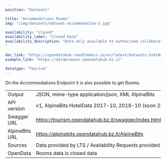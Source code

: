 ```yaml
---
position: "Datasets"

title: "Accommodations Rooms"
img: "/img/datasets/dataset-accommodation-2.jpg"

availability: "closed"
availability_label: "Closed Data"
availability_description: "Data only available to authorized collaborators (contact help@opendatahub.com if you are interested in this data)
"

doc_link: "https://opendatahub.readthedocs.io/en/latest/datasets.html#accommodation-dataset"
example_link: "https://databrowser.opendatahub.bz.it"

datatype: "Tourism"
---
```


On the Accommodations Endpoint it is also possible to get Rooms.


|                |                                                                                           |
| :------------- | ----------------------------------------------------------------------------------------- |
| Output         | JSON, mime-type application/json, XML AlpineBits                                          |
| API version    | v1, AlpineBits HotelData 2017-10, 2018-10 (soon 2020-10)                                  |
| Swagger URL    | https://tourism.opendatahub.bz.it/swagger/index.html#/Accommodation/AccommodationRoomList |
| AlpineBits URL | https://alpinebits.opendatahub.bz.it/AlpineBits                                           |
| Sources        | Data provided by LTS / Availability Requests provided by HGV/LTS                          |
| OpenData       | Rooms data is closed data                                   |
